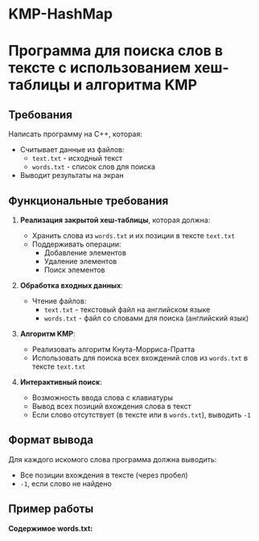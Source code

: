 # KMP-HashMap
# Программа для поиска слов в тексте с использованием хеш-таблицы и алгоритма KMP

## Требования

Написать программу на C++, которая:

- Считывает данные из файлов:
  - `text.txt` - исходный текст
  - `words.txt` - список слов для поиска
- Выводит результаты на экран

## Функциональные требования

1. **Реализация закрытой хеш-таблицы**, которая должна:
   - Хранить слова из `words.txt` и их позиции в тексте `text.txt`
   - Поддерживать операции:
     - Добавление элементов
     - Удаление элементов
     - Поиск элементов

2. **Обработка входных данных**:
   - Чтение файлов:
     - `text.txt` - текстовый файл на английском языке
     - `words.txt` - файл со словами для поиска (английский язык)

3. **Алгоритм KMP**:
   - Реализовать алгоритм Кнута-Морриса-Пратта
   - Использовать для поиска всех вхождений слов из `words.txt` в тексте `text.txt`

4. **Интерактивный поиск**:
   - Возможность ввода слова с клавиатуры
   - Вывод всех позиций вхождения слова в текст
   - Если слово отсутствует (в тексте или в `words.txt`), выводить `-1`

## Формат вывода

Для каждого искомого слова программа должна выводить:
- Все позиции вхождения в тексте (через пробел)
- `-1`, если слово не найдено

## Пример работы

**Содержимое words.txt:**
